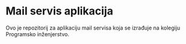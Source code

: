 # Mail servis aplikacija

Ovo je repozitorij za aplikaciju mail servisa koja se izrađuje na kolegiju Programsko inženjerstvo.